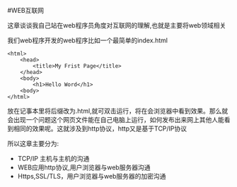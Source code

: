 #WEB互联网

这章谈谈我自己站在web程序员角度对互联网的理解,也就是主要将web领域相关

我们web程序开发的web程序比如一个最简单的index.html


```
<html>
    <head>
        <title>My Frist Page</title>
    </head>
    <body>
        <h1>Hello Word</h1>
    <body>
</html>
```
放在记事本里将后缀改为.html,就可双击运行，将在会浏览器中看到效果。那么就会出现一个问题这个网页文件能在自己电脑上运行，如何发布出来网上其他人能看到相同的效果呢。这就涉及到http协议，http又是基于TCP/IP协议


所以这章主要分为:

* TCP/IP 主机与主机的沟通
* WEB应用http协议,用户浏览器与web服务器沟通
* Https,SSL\/TLS，用户浏览器与web服务器的加密沟通

